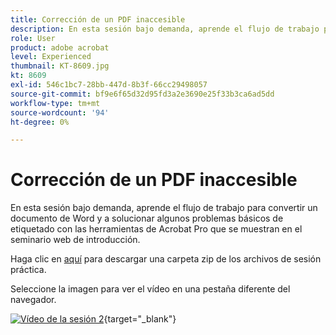 ```yaml
---
title: Corrección de un PDF inaccesible
description: En esta sesión bajo demanda, aprende el flujo de trabajo para convertir un documento de Word y a solucionar algunos problemas básicos de etiquetado con las herramientas de Acrobat Pro que se muestran en el seminario web de introducción
role: User
product: adobe acrobat
level: Experienced
thumbnail: KT-8609.jpg
kt: 8609
exl-id: 546c1bc7-28bb-447d-8b3f-66cc29498057
source-git-commit: bf9e6f65d32d95fd3a2e3690e25f33b3ca6ad5dd
workflow-type: tm+mt
source-wordcount: '94'
ht-degree: 0%

---
```


# Corrección de un PDF inaccesible

En esta sesión bajo demanda, aprende el flujo de trabajo para convertir un documento de Word y a solucionar algunos problemas básicos de etiquetado con las herramientas de Acrobat Pro que se muestran en el seminario web de introducción.

Haga clic en [aquí](../assets/accessibilitysession2.zip) para descargar una carpeta zip de los archivos de sesión práctica.

Seleccione la imagen para ver el vídeo en una pestaña diferente del navegador.

[![Vídeo de la sesión 2](../assets/Accessibilitysession2_YT.png)](https://youtu.be/eT2IFNszNuk){target="_blank"}
